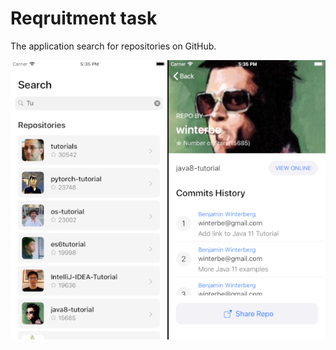 # Reqruitment task

The application search for repositories on GitHub.<p/>


<img src="https://github.com/summus2020/reqruitmment_task/blob/main/images/screens.png" alt="Application screens" title="Application screens">